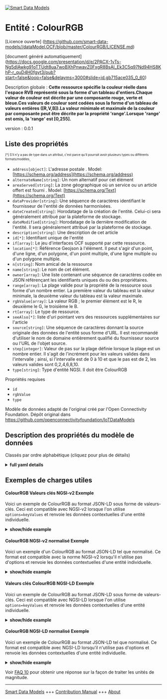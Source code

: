 <!-- 10-Header -->  
[![Smart Data Models](https://smartdatamodels.org/wp-content/uploads/2022/01/SmartDataModels_logo.png "Logo")](https://smartdatamodels.org)  
Entité : ColourRGB  
==================<!-- /10-Header -->  
<!-- 15-License -->  
[Licence ouverte] (https://github.com/smart-data-models//dataModel.OCF/blob/master/ColourRGB/LICENSE.md)  
[document généré automatiquement] (https://docs.google.com/presentation/d/e/2PACX-1vTs-Ng5dIAwkg91oTTUdt8ua7woBXhPnwavZ0FxgR8BsAI_Ek3C5q97Nd94HS8KhP-r_quD4H0fgyt3/pub?start=false&loop=false&delayms=3000#slide=id.gb715ace035_0_60)  
<!-- /15-License -->  
<!-- 20-Description -->  
Description globale : **Cette ressource spécifie la couleur réelle dans l'espace RVB représenté sous la forme d'un tableau d'entiers.Chaque valeur de couleur est décrite par une composante rouge, verte et bleue.Ces valeurs de couleur sont codées sous la forme d'un tableau de valeurs entières ([R,V,B]).La valeur minimale et maximale de la couleur par composante peut être décrite par la propriété 'range'.Lorsque 'range' est omis, la 'range' est [0,255].**  
version : 0.0.1  
<!-- /20-Description -->  
<!-- 30-PropertiesList -->  

## Liste des propriétés  

<sup><sub>[*] S'il n'y a pas de type dans un attribut, c'est parce qu'il pourrait avoir plusieurs types ou différents formats/modèles</sub></sup>.  
- `address[object]`: L'adresse postale  . Model: [https://schema.org/address](https://schema.org/address)- `alternateName[string]`: Un nom alternatif pour cet élément  - `areaServed[string]`: La zone géographique où un service ou un article offert est fourni  . Model: [https://schema.org/Text](https://schema.org/Text)- `dataProvider[string]`: Une séquence de caractères identifiant le fournisseur de l'entité de données harmonisées.  - `dateCreated[string]`: Horodatage de la création de l'entité. Celui-ci sera généralement attribué par la plateforme de stockage.  - `dateModified[string]`: Horodatage de la dernière modification de l'entité. Il sera généralement attribué par la plateforme de stockage.  - `description[string]`: Une description de cet article  - `id[*]`: Identifiant unique de l'entité  - `if[array]`: Le jeu d'interfaces OCF supporté par cette ressource.  - `location[*]`: Référence Geojson à l'élément. Il peut s'agir d'un point, d'une ligne, d'un polygone, d'un point multiple, d'une ligne multiple ou d'un polygone multiple.  - `n[string]`: Nom amical de la ressource  - `name[string]`: Le nom de cet élément.  - `owner[array]`: Une liste contenant une séquence de caractères codée en JSON référençant les identifiants uniques du ou des propriétaires.  - `range[array]`: La plage valide pour la propriété de la ressource sous forme d'un nombre entier. La première valeur du tableau est la valeur minimale, la deuxième valeur du tableau est la valeur maximale.  - `rgbValue[array]`: La valeur RGB ; le premier élément est le R, le deuxième le G, le troisième le B.  - `rt[array]`: Le type de ressource.  - `seeAlso[*]`: liste d'uri pointant vers des ressources supplémentaires sur l'article  - `source[string]`: Une séquence de caractères donnant la source originale des données de l'entité sous forme d'URL. Il est recommandé d'utiliser le nom de domaine entièrement qualifié du fournisseur source ou l'URL de l'objet source.  - `step[integer]`: Valeur de pas sur la plage définie lorsque la plage est un nombre entier.  Il s'agit de l'incrément pour les valeurs valides dans l'intervalle ; ainsi, si l'intervalle est de 0 à 10 et que le pas est de 2, les valeurs valides sont 0,2,4,6,8,10.  - `type[string]`: Type d'entité NGSI. Il doit être ColourRGB  <!-- /30-PropertiesList -->  
<!-- 35-RequiredProperties -->  
Propriétés requises  
- `id`  - `rgbValue`  - `type`  <!-- /35-RequiredProperties -->  
<!-- 40-RequiredProperties -->  
Modèle de données adapté de l'original créé par l'Open Connectivity Foundation. Dépôt original dans https://github.com/openconnectivityfoundation/IoTDataModels  
<!-- /40-RequiredProperties -->  
<!-- 50-DataModelHeader -->  
## Description des propriétés du modèle de données  
Classés par ordre alphabétique (cliquez pour plus de détails)  
<!-- /50-DataModelHeader -->  
<!-- 60-ModelYaml -->  
<details><summary><strong>full yaml details</strong></summary>    
```yaml  
ColourRGB:    
  description: 'This Resource specifies the actual colour in the RGB space represented as an array of integers.Each colour value is described with a Red, Green, Blue component.These colour values are encoded as an array of integer values ([R,G,B]).The minimum and maximum colour value per component may be described by the Property ''range''.When ''range'' is omitted, then the ''range'' is [0,255].'    
  properties:    
    address:    
      description: 'The mailing address'    
      properties:    
        addressCountry:    
          description: 'Property. The country. For example, Spain. Model:''https://schema.org/addressCountry'''    
          type: string    
        addressLocality:    
          description: 'Property. The locality in which the street address is, and which is in the region. Model:''https://schema.org/addressLocality'''    
          type: string    
        addressRegion:    
          description: 'Property. The region in which the locality is, and which is in the country. Model:''https://schema.org/addressRegion'''    
          type: string    
        postOfficeBoxNumber:    
          description: 'Property. The post office box number for PO box addresses. For example, 03578. Model:''https://schema.org/postOfficeBoxNumber'''    
          type: string    
        postalCode:    
          description: 'Property. The postal code. For example, 24004. Model:''https://schema.org/https://schema.org/postalCode'''    
          type: string    
        streetAddress:    
          description: 'Property. The street address. Model:''https://schema.org/streetAddress'''    
          type: string    
      type: object    
      x-ngsi:    
        model: https://schema.org/address    
        type: Property    
    alternateName:    
      description: 'An alternative name for this item'    
      type: string    
      x-ngsi:    
        type: Property    
    areaServed:    
      description: 'The geographic area where a service or offered item is provided'    
      type: string    
      x-ngsi:    
        model: https://schema.org/Text    
        type: Property    
    dataProvider:    
      description: 'A sequence of characters identifying the provider of the harmonised data entity.'    
      type: string    
      x-ngsi:    
        type: Property    
    dateCreated:    
      description: 'Entity creation timestamp. This will usually be allocated by the storage platform.'    
      format: date-time    
      type: string    
      x-ngsi:    
        type: Property    
    dateModified:    
      description: 'Timestamp of the last modification of the entity. This will usually be allocated by the storage platform.'    
      format: date-time    
      type: string    
      x-ngsi:    
        type: Property    
    description:    
      description: 'A description of this item'    
      type: string    
      x-ngsi:    
        type: Property    
    id:    
      anyOf: &colourrgb_-_properties_-_owner_-_items_-_anyof    
        - description: 'Property. Identifier format of any NGSI entity'    
          maxLength: 256    
          minLength: 1    
          pattern: ^[\w\-\.\{\}\$\+\*\[\]`|~^@!,:\\]+$    
          type: string    
        - description: 'Property. Identifier format of any NGSI entity'    
          format: uri    
          type: string    
      description: 'Unique identifier of the entity'    
      x-ngsi:    
        type: Property    
    if:    
      description: 'The OCF Interface set supported by this Resource.'    
      items:    
        enum:    
          - oic.if.a    
          - oic.if.baseline    
        type: string    
      minItems: 2    
      readOnly: true    
      type: array    
      uniqueItems: true    
      x-ngsi:    
        type: Property    
    location:    
      description: 'Geojson reference to the item. It can be Point, LineString, Polygon, MultiPoint, MultiLineString or MultiPolygon'    
      oneOf:    
        - description: 'GeoProperty. Geojson reference to the item. Point'    
          properties:    
            bbox:    
              items:    
                type: number    
              minItems: 4    
              type: array    
            coordinates:    
              items:    
                type: number    
              minItems: 2    
              type: array    
            type:    
              enum:    
                - Point    
              type: string    
          required:    
            - type    
            - coordinates    
          title: 'GeoJSON Point'    
          type: object    
        - description: 'GeoProperty. Geojson reference to the item. LineString'    
          properties:    
            bbox:    
              items:    
                type: number    
              minItems: 4    
              type: array    
            coordinates:    
              items:    
                items:    
                  type: number    
                minItems: 2    
                type: array    
              minItems: 2    
              type: array    
            type:    
              enum:    
                - LineString    
              type: string    
          required:    
            - type    
            - coordinates    
          title: 'GeoJSON LineString'    
          type: object    
        - description: 'GeoProperty. Geojson reference to the item. Polygon'    
          properties:    
            bbox:    
              items:    
                type: number    
              minItems: 4    
              type: array    
            coordinates:    
              items:    
                items:    
                  items:    
                    type: number    
                  minItems: 2    
                  type: array    
                minItems: 4    
                type: array    
              type: array    
            type:    
              enum:    
                - Polygon    
              type: string    
          required:    
            - type    
            - coordinates    
          title: 'GeoJSON Polygon'    
          type: object    
        - description: 'GeoProperty. Geojson reference to the item. MultiPoint'    
          properties:    
            bbox:    
              items:    
                type: number    
              minItems: 4    
              type: array    
            coordinates:    
              items:    
                items:    
                  type: number    
                minItems: 2    
                type: array    
              type: array    
            type:    
              enum:    
                - MultiPoint    
              type: string    
          required:    
            - type    
            - coordinates    
          title: 'GeoJSON MultiPoint'    
          type: object    
        - description: 'GeoProperty. Geojson reference to the item. MultiLineString'    
          properties:    
            bbox:    
              items:    
                type: number    
              minItems: 4    
              type: array    
            coordinates:    
              items:    
                items:    
                  items:    
                    type: number    
                  minItems: 2    
                  type: array    
                minItems: 2    
                type: array    
              type: array    
            type:    
              enum:    
                - MultiLineString    
              type: string    
          required:    
            - type    
            - coordinates    
          title: 'GeoJSON MultiLineString'    
          type: object    
        - description: 'GeoProperty. Geojson reference to the item. MultiLineString'    
          properties:    
            bbox:    
              items:    
                type: number    
              minItems: 4    
              type: array    
            coordinates:    
              items:    
                items:    
                  items:    
                    items:    
                      type: number    
                    minItems: 2    
                    type: array    
                  minItems: 4    
                  type: array    
                type: array    
              type: array    
            type:    
              enum:    
                - MultiPolygon    
              type: string    
          required:    
            - type    
            - coordinates    
          title: 'GeoJSON MultiPolygon'    
          type: object    
      x-ngsi:    
        type: GeoProperty    
    n:    
      description: 'Friendly name of the Resource'    
      maxLength: 64    
      readOnly: true    
      type: string    
      x-ngsi:    
        type: Property    
    name:    
      description: 'The name of this item.'    
      type: string    
      x-ngsi:    
        type: Property    
    owner:    
      description: 'A List containing a JSON encoded sequence of characters referencing the unique Ids of the owner(s)'    
      items:    
        anyOf: *colourrgb_-_properties_-_owner_-_items_-_anyof    
        description: 'Property. Unique identifier of the entity'    
      type: array    
      x-ngsi:    
        type: Property    
    range:    
      description: 'The valid range for the Property in the Resource as an integer. The first value in the array is the minimum value, the second value in the array is the maximum value.'    
      items:    
        type: integer    
      maxItems: 2    
      minItems: 2    
      readOnly: true    
      type: array    
      x-ngsi:    
        type: Property    
    rgbValue:    
      description: 'The RGB value; the first item is the R, second the G, third the B.'    
      items:    
        type: integer    
      maxItems: 3    
      minItems: 3    
      type: array    
      x-ngsi:    
        type: Property    
    rt:    
      description: 'The Resource Type.'    
      items:    
        enum:    
          - oic.r.colour.rgb    
        maxLength: 64    
        type: string    
      minItems: 1    
      readOnly: true    
      type: array    
      uniqueItems: true    
      x-ngsi:    
        type: Property    
    seeAlso:    
      description: 'list of uri pointing to additional resources about the item'    
      oneOf:    
        - items:    
            format: uri    
            type: string    
          minItems: 1    
          type: array    
        - format: uri    
          type: string    
      x-ngsi:    
        type: Property    
    source:    
      description: 'A sequence of characters giving the original source of the entity data as a URL. Recommended to be the fully qualified domain name of the source provider, or the URL to the source object.'    
      type: string    
      x-ngsi:    
        type: Property    
    step:    
      description: 'Step value across the defined range when the range is an integer.  This is the increment for valid values across the range; so if range is 0..10 and step is 2 then valid values are 0,2,4,6,8,10.'    
      readOnly: true    
      type: integer    
      x-ngsi:    
        type: Property    
    type:    
      description: 'NGSI entity type. It has to be ColourRGB'    
      enum:    
        - ColourRGB    
      type: string    
      x-ngsi:    
        type: Property    
  required:    
    - rgbValue    
    - id    
    - type    
  type: object    
  x-derived-from: https://raw.githubusercontent.com/openconnectivityfoundation/IoTDataModels/master/ColourRGBResURI.swagger.json    
  x-disclaimer: 'Redistribution and use in source and binary forms, with or without modification, are permitted  provided that the license conditions are met. Copyleft (c) 2021 Contributors to Smart Data Models Program'    
  x-license-url: https://github.com/smart-data-models/dataModel.OCF/blob/master/ColourRGB/LICENSE.md    
  x-model-schema: https://smart-data-models.github.io/dataModel.OCF/ColourRGB/schema.json    
  x-model-tags: OCF    
  x-version: 0.0.1    
```  
</details>    
<!-- /60-ModelYaml -->  
<!-- 70-MiddleNotes -->  
<!-- /70-MiddleNotes -->  
<!-- 80-Examples -->  
## Exemples de charges utiles  
#### ColourRGB Valeurs clés NGSI-v2 Exemple  
Voici un exemple de ColourRGB au format JSON-LD sous forme de valeurs-clés. Ceci est compatible avec NGSI-v2 lorsque l'on utilise `options=keyValues` et renvoie les données contextuelles d'une entité individuelle.  
<details><summary><strong>show/hide example</strong></summary>    
```json  
{  
  "id": "urn:ngsi-ld:ColourRGB:id:SBFN:43526348",  
  "dateCreated": "2004-03-05T02:33:53Z",  
  "dateModified": "1993-02-07T07:54:02Z",  
  "source": "Quickly challenge PM interview sense.",  
  "name": "Although late bar lose might lay any. Onto day success should.",  
  "alternateName": "Continue want pick. Buy scientist floor Mrs anyone yeah training.",  
  "description": "Beyond generation through develop some. Past matter upon live per purpose.",  
  "dataProvider": "Us argue southern. Matter even billion growth game thousand.",  
  "owner": [  
    "urn:ngsi-ld:ColourRGB:items:AVKI:08794223",  
    "urn:ngsi-ld:ColourRGB:items:DXEJ:68189427"  
  ],  
  "seeAlso": [  
    "urn:ngsi-ld:ColourRGB:items:ZTRB:95997585",  
    "urn:ngsi-ld:ColourRGB:items:SBPQ:37878570"  
  ],  
  "location": {  
    "type": "Point",  
    "coordinates": [  
      84.505348,  
      52.402685  
    ]  
  },  
  "address": {  
    "streetAddress": "Garden give card determine. Season whether nothing senior popular. Step model father bed miss recently. Church material take choice cut.",  
    "addressLocality": "News month focus around free surface. Clearly through interview see pressure machine money.",  
    "addressRegion": "Brother describe agree yes have material list. Soldier alone car bank too talk push. Modern brother gun service I air.",  
    "addressCountry": "Tend rise certainly water response interesting. Can bad prevent yes worker learn owner. Fight increase bar produce recently. Back road entire look end color reflect exist.",  
    "postalCode": "Resource nothing week boy. Focus off sister compare seek physical.",  
    "postOfficeBoxNumber": "Head know general away reduce assume. Represent piece physical investment throughout. Choose news stay throw."  
  },  
  "areaServed": "Reach gas send if establish guess short. Audience write police indicate author talk.",  
  "rt": [  
    "oic.r.colour.rgb",  
    "oic.r.colour.rgb"  
  ],  
  "rgbValue": [  
    864,  
    864  
  ],  
  "n": "American whole magazine truth stop whose. On traditional measure example sense peace. Would mouth relate own chair.",  
  "range": [  
    864,  
    864  
  ],  
  "step": {  
    "type": "Property",  
    "value": 864  
  },  
  "if": [  
    "oic.if.a",  
    "oic.if.baseline"  
  ],  
  "type": "ColourRGB"  
}  
```  
</details>  
#### ColourRGB NGSI-v2 normalisé Exemple  
Voici un exemple d'un ColourRGB au format JSON-LD tel que normalisé. Ce format est compatible avec la norme NGSI-v2 lorsqu'il n'utilise pas d'options et renvoie les données contextuelles d'une entité individuelle.  
<details><summary><strong>show/hide example</strong></summary>    
```json  
{  
  "id": {  
    "type": "string",  
    "value": "urn:ngsi-ld:ColourRGB:id:SBFN:43526348"  
  },  
  "dateCreated": {  
    "format": "date-time",  
    "type": "string",  
    "value": "2004-03-05T02:33:53Z"  
  },  
  "dateModified": {  
    "format": "date-time",  
    "type": "string",  
    "value": "1993-02-07T07:54:02Z"  
  },  
  "source": {  
    "type": "string",  
    "value": "Quickly challenge PM interview sense."  
  },  
  "name": {  
    "type": "string",  
    "value": "Although late bar lose might lay any. Onto day success should."  
  },  
  "alternateName": {  
    "type": "string",  
    "value": "Continue want pick. Buy scientist floor Mrs anyone yeah training."  
  },  
  "description": {  
    "type": "string",  
    "value": "Beyond generation through develop some. Past matter upon live per purpose."  
  },  
  "dataProvider": {  
    "type": "string",  
    "value": "Us argue southern. Matter even billion growth game thousand."  
  },  
  "owner": {  
    "type": "array",  
    "value": [  
      "urn:ngsi-ld:ColourRGB:items:AVKI:08794223",  
      "urn:ngsi-ld:ColourRGB:items:DXEJ:68189427"  
    ]  
  },  
  "seeAlso": {  
    "type": "array",  
    "value": [  
      "urn:ngsi-ld:ColourRGB:items:ZTRB:95997585",  
      "urn:ngsi-ld:ColourRGB:items:SBPQ:37878570"  
    ]  
  },  
  "location": {  
    "type": "object",  
    "value": {  
      "type": "Point",  
      "coordinates": [  
        84.505348,  
        52.402685  
      ]  
    }  
  },  
  "address": {  
    "type": "object",  
    "value": {  
      "streetAddress": "Garden give card determine. Season whether nothing senior popular. Step model father bed miss recently. Church material take choice cut.",  
      "addressLocality": "News month focus around free surface. Clearly through interview see pressure machine money.",  
      "addressRegion": "Brother describe agree yes have material list. Soldier alone car bank too talk push. Modern brother gun service I air.",  
      "addressCountry": "Tend rise certainly water response interesting. Can bad prevent yes worker learn owner. Fight increase bar produce recently. Back road entire look end color reflect exist.",  
      "postalCode": "Resource nothing week boy. Focus off sister compare seek physical.",  
      "postOfficeBoxNumber": "Head know general away reduce assume. Represent piece physical investment throughout. Choose news stay throw."  
    }  
  },  
  "areaServed": {  
    "type": "string",  
    "value": "Reach gas send if establish guess short. Audience write police indicate author talk."  
  },  
  "rt": {  
    "type": "array",  
    "value": [  
      "oic.r.colour.rgb",  
      "oic.r.colour.rgb"  
    ]  
  },  
  "rgbValue": {  
    "type": "array",  
    "value": [  
      864,  
      864  
    ]  
  },  
  "n": {  
    "type": "string",  
    "value": "American whole magazine truth stop whose. On traditional measure example sense peace. Would mouth relate own chair."  
  },  
  "range": {  
    "type": "array",  
    "value": [  
      864,  
      864  
    ]  
  },  
  "step": {  
    "type": "object",  
    "value": {  
      "type": "Property",  
      "value": 864  
    }  
  },  
  "if": {  
    "type": "array",  
    "value": [  
      "oic.if.a",  
      "oic.if.baseline"  
    ]  
  },  
  "type": {  
    "type": "string",  
    "value": "ColourRGB"  
  }  
}  
```  
</details>  
#### Valeurs clés ColourRGB NGSI-LD Exemple  
Voici un exemple de ColourRGB au format JSON-LD sous forme de valeurs-clés. Ceci est compatible avec NGSI-LD lorsque l'on utilise `options=keyValues` et renvoie les données contextuelles d'une entité individuelle.  
<details><summary><strong>show/hide example</strong></summary>    
```json  
{  
    "id": "urn:ngsi-ld:ColourRGB:id:SBFN:43526348",  
    "dateCreated": "2004-03-05T02:33:53Z",  
    "dateModified": "1993-02-07T07:54:02Z",  
    "source": "Quickly challenge PM interview sense.",  
    "name": "Although late bar lose might lay any. Onto day success should.",  
    "alternateName": "Continue want pick. Buy scientist floor Mrs anyone yeah training.",  
    "description": "Beyond generation through develop some. Past matter upon live per purpose.",  
    "dataProvider": "Us argue southern. Matter even billion growth game thousand.",  
    "owner": [  
        "urn:ngsi-ld:ColourRGB:items:AVKI:08794223",  
        "urn:ngsi-ld:ColourRGB:items:DXEJ:68189427"  
    ],  
    "seeAlso": [  
        "urn:ngsi-ld:ColourRGB:items:ZTRB:95997585",  
        "urn:ngsi-ld:ColourRGB:items:SBPQ:37878570"  
    ],  
    "location": {  
        "type": "Point",  
        "coordinates": [  
            84.505348,  
            52.402685  
        ]  
    },  
    "address": {  
        "streetAddress": "Garden give card determine. Season whether nothing senior popular. Step model father bed miss recently. Church material take choice cut.",  
        "addressLocality": "News month focus around free surface. Clearly through interview see pressure machine money.",  
        "addressRegion": "Brother describe agree yes have material list. Soldier alone car bank too talk push. Modern brother gun service I air.",  
        "addressCountry": "Tend rise certainly water response interesting. Can bad prevent yes worker learn owner. Fight increase bar produce recently. Back road entire look end color reflect exist.",  
        "postalCode": "Resource nothing week boy. Focus off sister compare seek physical.",  
        "postOfficeBoxNumber": "Head know general away reduce assume. Represent piece physical investment throughout. Choose news stay throw."  
    },  
    "areaServed": "Reach gas send if establish guess short. Audience write police indicate author talk.",  
    "rt": [  
        "oic.r.colour.rgb",  
        "oic.r.colour.rgb"  
    ],  
    "rgbValue": [  
        864,  
        864  
    ],  
    "n": "American whole magazine truth stop whose. On traditional measure example sense peace. Would mouth relate own chair.",  
    "range": [  
        864,  
        864  
    ],  
    "step": {  
        "type": "Property",  
        "value": 864  
    },  
    "if": [  
        "oic.if.a",  
        "oic.if.baseline"  
    ],  
    "type": "ColourRGB",  
    "@context": [  
        "https://smartdatamodels.org/context.jsonld",  
        "https://raw.githubusercontent.com/smart-data-models/dataModel.OCF/master/context.jsonld"  
    ]  
}  
```  
</details>  
#### ColourRGB NGSI-LD normalisé Exemple  
Voici un exemple de ColourRGB au format JSON-LD tel que normalisé. Ce format est compatible avec NGSI-LD lorsqu'il n'utilise pas d'options et renvoie les données contextuelles d'une entité individuelle.  
<details><summary><strong>show/hide example</strong></summary>    
```json  
{  
    "id": "urn:ngsi-ld:ColourRGB:id:VHWB:56558954",  
    "dateCreated": {  
        "type": "Property",  
        "value": {  
            "@type": "DateTime",  
            "@value": "1991-05-27T05:12:38Z"  
        }  
    },  
    "dateModified": {  
        "type": "Property",  
        "value": {  
            "@type": "DateTime",  
            "@value": "2007-07-25T15:41:21Z"  
        }  
    },  
    "source": {  
        "type": "Property",  
        "value": "Require modern high same meet second. That myself nature industry dinner professional. Central while memory live third far successful half. Hospital avoid allow place."  
    },  
    "name": {  
        "type": "Property",  
        "value": "Goal picture method everything forward report. Certain probably every figure dog without."  
    },  
    "alternateName": {  
        "type": "Property",  
        "value": "Culture coach western act. Vote beat reduce argue discussion investment lot moment."  
    },  
    "description": {  
        "type": "Property",  
        "value": "Business feel foot itself author little method resource. Bad feeling charge student type. Country green focus walk."  
    },  
    "dataProvider": {  
        "type": "Property",  
        "value": "Party discover organization everyone father nothing science. Reduce surface special here Democrat drop agent. Window evidence establish now month ground."  
    },  
    "owner": {  
        "type": "Property",  
        "value": [  
            "urn:ngsi-ld:ColourRGB:items:XNXK:84019011",  
            "urn:ngsi-ld:ColourRGB:items:WREB:79366163"  
        ]  
    },  
    "seeAlso": {  
        "type": "Property",  
        "value": [  
            "urn:ngsi-ld:ColourRGB:items:NLBR:70214598"  
        ]  
    },  
    "location": {  
        "type": "Property",  
        "value": {  
            "type": "Point",  
            "coordinates": [  
                69.3938615,  
                -144.508054  
            ]  
        }  
    },  
    "address": {  
        "type": "Property",  
        "value": {  
            "streetAddress": "High very participant. Wall indeed medical teacher responsibility set line.",  
            "addressLocality": "Officer tree answer message state. Result rather and possible must budget. Investment well why race notice key herself arm.",  
            "addressRegion": "Event find financial whatever this. Course administration ok learn certainly. Response mention new find check.",  
            "addressCountry": "Around bank between. Family field continue because face man once political. Ever performance bill respond decade.",  
            "postalCode": "Rule ok beautiful behind and perform. Mr clear when technology. Growth bring water boy six.",  
            "postOfficeBoxNumber": "Those surface arrive see ball. Rock anyone may subject analysis leg east."  
        }  
    },  
    "areaServed": {  
        "type": "Property",  
        "value": "Social accept do itself dark decade. Along black about skill six. American language key since life southern. Nice east risk talk identify plant."  
    },  
    "rt": {  
        "type": "Property",  
        "value": [  
            "oic.r.colour.rgb"  
        ]  
    },  
    "rgbValue": {  
        "type": "Property",  
        "value": [  
            378,  
            453,  
            21  
        ]  
    },  
    "n": {  
        "type": "Property",  
        "value": "Fight fill sound themselves sea. Candidate southern population within. Amount only help third hospital."  
    },  
    "range": {  
        "type": "Property",  
        "value": [  
            100,  
            825  
        ]  
    },  
    "step": {  
        "type": "Property",  
        "value": 972  
    },  
    "if": {  
        "type": "Property",  
        "value": [  
            "oic.if.a",  
            "oic.if.baseline"  
        ]  
    },  
    "type": "ColourRGB",  
    "@context": [  
        "https://smartdatamodels.org/context.jsonld",  
        "https://raw.githubusercontent.com/smart-data-models/dataModel.OCF/master/context.jsonld"  
    ]  
}  
```  
</details><!-- /80-Examples -->  
<!-- 90-FooterNotes -->  
<!-- /90-FooterNotes -->  
<!-- 95-Units -->  
Voir [FAQ 10](https://smartdatamodels.org/index.php/faqs/) pour obtenir une réponse sur la façon de traiter les unités de magnitude.  
<!-- /95-Units -->  
<!-- 97-LastFooter -->  
---  
[Smart Data Models](https://smartdatamodels.org) +++ [Contribution Manual](https://bit.ly/contribution_manual) +++ [About](https://bit.ly/Introduction_SDM)<!-- /97-LastFooter -->  

